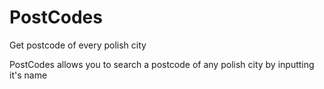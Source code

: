 # PostCodes
Get postcode of every polish city

PostCodes allows you to search a postcode of any polish city by inputting it's name
